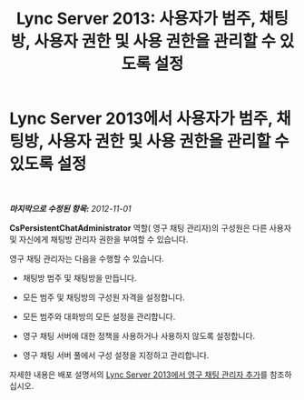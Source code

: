 ﻿---
title: 'Lync Server 2013: 사용자가 범주, 채팅방, 사용자 권한 및 사용 권한을 관리할 수 있도록 설정'
TOCTitle: 사용자가 범주, 채팅방, 사용자 권한 및 사용 권한을 관리할 수 있도록 설정
ms:assetid: 6c551be3-bc74-4d0e-9008-ddfabd86e940
ms:mtpsurl: https://technet.microsoft.com/ko-kr/library/JJ215876(v=OCS.15)
ms:contentKeyID: 49303947
ms.date: 08/24/2015
mtps_version: v=OCS.15
ms.translationtype: HT
---

# Lync Server 2013에서 사용자가 범주, 채팅방, 사용자 권한 및 사용 권한을 관리할 수 있도록 설정

 

_**마지막으로 수정된 항목:** 2012-11-01_

**CsPersistentChatAdministrator** 역할( 영구 채팅 관리자)의 구성원은 다른 사용자 및 자신에게 채팅방 관리자 권한을 부여할 수 있습니다.

영구 채팅 관리자는 다음을 수행할 수 있습니다.

  - 채팅방 범주 및 채팅방을 만듭니다.

  - 모든 범주 및 채팅방의 구성원 자격을 설정합니다.

  - 모든 범주와 대화방의 모든 설정을 관리합니다.

  - 영구 채팅 서버에 대한 정책을 사용하거나 사용하지 않도록 설정합니다.

  - 영구 채팅 서버 풀에서 구성 설정을 지정하고 관리합니다.

자세한 내용은 배포 설명서의 [Lync Server 2013에서 영구 채팅 관리자 추가](lync-server-2013-adding-a-persistent-chat-administrator.md)를 참조하십시오.

